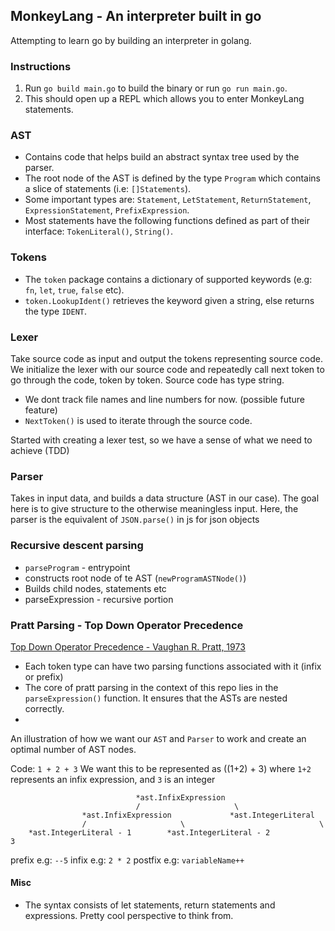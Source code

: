 ## **MonkeyLang - An interpreter built in go**

Attempting to learn go by building an interpreter in golang.

### **Instructions**

1. Run `go build main.go` to build the binary or run `go run main.go`.
2. This should open up a REPL which allows you to enter MonkeyLang statements.

### **AST**
- Contains code that helps build an abstract syntax tree used by the parser.
- The root node of the AST is defined by the type `Program` which contains a slice of statements (i.e: `[]Statements`).
- Some important types are: `Statement`, `LetStatement`, `ReturnStatement`, `ExpressionStatement`, `PrefixExpression`.
- Most statements have the following functions defined as part of their interface: `TokenLiteral()`, `String()`.

### **Tokens**
- The `token` package contains a dictionary of supported keywords (e.g: `fn`, `let`, `true`, `false` etc).
- `token.LookupIdent()` retrieves the keyword given a string, else returns the type `IDENT`.


### **Lexer**

Take source code as input and output the tokens representing source code.
We initialize the lexer with our source code and repeatedly call next token to go through the code, token by token. Source code has type string.
- We dont track file names and line numbers for now. (possible future feature)
- `NextToken()` is used to iterate through the source code.

Started with creating a lexer test, so we have a sense of what we need to achieve (TDD)

### **Parser**

Takes in input data, and builds a data structure (AST in our case). The goal here is to give structure to the otherwise meaningless input. Here, the parser is the equivalent of `JSON.parse()` in js for json objects

### **Recursive descent parsing**
- `parseProgram` - entrypoint
- constructs root node of te AST (`newProgramASTNode()`)
- Builds child nodes, statements etc
- parseExpression - recursive portion

### **Pratt Parsing - Top Down Operator Precedence**

[Top Down Operator Precedence - Vaughan R. Pratt, 1973](http://tdop.github.io/)

- Each token type can have two parsing functions associated with it (infix or prefix)
- The core of pratt parsing in the context of this repo lies in the `parseExpression()` function. It ensures that the ASTs are nested correctly.
- 

An illustration of how we want our `AST` and `Parser` to work and create an optimal number of AST nodes.

Code: `1 + 2 + 3`
We want this to be represented as ((1+2) + 3) where `1+2` represents an infix expression, and `3` is an integer

```
                            *ast.InfixExpression
                            /                     \
                *ast.InfixExpression             *ast.IntegerLiteral
                /                     \                              \
    *ast.IntegerLiteral - 1        *ast.IntegerLiteral - 2            3
```

prefix e.g: `--5`
infix e.g: `2 * 2`
postfix e.g: `variableName++`
#### **Misc**

- The syntax consists of let statements, return statements and expressions. Pretty cool perspective to think from.
